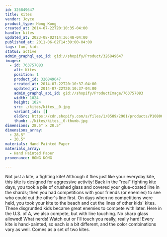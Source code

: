 ```yaml
---
id: 326849647
title: Kites
vendor: Joyce
product_type: Hong Kong
created_at: 2014-07-22T20:10:35-04:00
handle: kites
updated_at: 2023-08-02T14:36:48-04:00
published_at: 2011-06-02T14:39:00-04:00
tags: fun, kids
status: active
admin_graphql_api_id: gid://shopify/Product/326849647
images:
  - id: 763757083
    alt: Kites
    position: 1
    product_id: 326849647
    created_at: 2014-07-22T20:10:37-04:00
    updated_at: 2014-07-22T20:10:37-04:00
    admin_graphql_api_id: gid://shopify/ProductImage/763757083
    width: 1024
    height: 1024
    src: ./kites/kites__0.jpg
    variant_ids: []
    oldSrc: https://cdn.shopify.com/s/files/1/0589/2901/products/P1080077.jpeg?v=1406074237
    thumb: ./kites/kites__0-thumb.jpg
dimensions: 28.5" x 20.5"
dimensions_array:
  - 28.5"
  - 20.5"
materials: Hand Painted Paper
materials_array:
  - Hand Painted Paper
provenance: HONG KONG

---
```


Not just a kite, a fighting kite! Although it flies just like your everyday kite, this kite is designed for aggressive activity! Back in the "real" fighting kite days, you took a pile of crushed glass and covered your glue-coated line in the shards; then you had competitions with your friends (or enemies) to see who could cut the other's line first. On days when no competitions were held, you took your kite to the beach and cut the lines of other kids' kites. These disgruntled kids became great enemies to compete with later. Here in the U.S. of A, we also compete, but with line touching. No sharp glass allowed! What nerds! Watch out or I'll touch you really, really hard! Every kite is hand-painted, so each is a bit different, and the color combinations vary as well. Comes as a set of two kites.